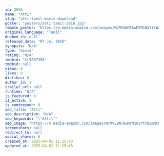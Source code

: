 ```yaml
---
id: 2096
name: "Atti"
slug: "atti-tamil-movie-download"
poster: "posters/atti-tamil-2016.jpg"
remote_poster: "https://m.media-amazon.com/images/M/MV5BNTkwMTM1N2YtYWZmMC00ZjQ3LTg0N2ItNTEyZDJiOGNlYjE2XkEyXkFqcGdeQXVyMzYxOTQ3MDg@._V1_SX300.jpg"
original_language: "Tamil"
dubbed_in: null
released_date: "07 Jul 2016"
synopsis: "N/A"
type: "movie"
rating: "N/A"
imdbid: "tt5867396"
tmdbid: null
views: 0
likes: 0
dislikes: 0
author_id: 1
trailer_url: null
runtime: "N/A"
is_featured: 0
is_active: 1
is_comingsoon: 0
seo_title: "Atti"
seo_description: "N/A"
seo_keywords: "\"Atti\""
seo_image: "https://m.media-amazon.com/images/M/MV5BNTkwMTM1N2YtYWZmMC00ZjQ3LTg0N2ItNTEyZDJiOGNlYjE2XkEyXkFqcGdeQXVyMzYxOTQ3MDg@._V1_SX300.jpg"
screenshots: null
redirect_to: null
social_shares: 0
created_at: 2025-04-01 11:25:43
updated_at: 2025-04-01 11:25:43
---
```


